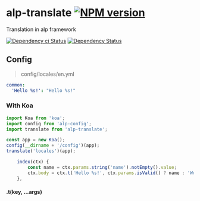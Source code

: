 # alp-translate [![NPM version][npm-image]][npm-url]

Translation in alp framework

[![Dependency ci Status][dependencyci-image]][dependencyci-url]
[![Dependency Status][daviddm-image]][daviddm-url]

## Config

> config/locales/en.yml

```yaml
common:
  'Hello %s!': "Hello %s!"

```

### With Koa

```js
import Koa from 'koa';
import config from 'alp-config';
import translate from 'alp-translate';

const app = new Koa();
config(__dirname + '/config')(app);
translate('locales')(app);
```

```js
    index(ctx) {
        const name = ctx.params.string('name').notEmpty().value;
        ctx.body = ctx.t('Hello %s!', ctx.params.isValid() ? name : 'World');
    },
```

#### .t(key, ...args)

[npm-image]: https://img.shields.io/npm/v/alp-translate.svg?style=flat-square
[npm-url]: https://npmjs.org/package/alp-translate
[daviddm-image]: https://david-dm.org/alpjs/alp-translate.svg?style=flat-square
[daviddm-url]: https://david-dm.org/alpjs/alp-translate
[dependencyci-image]: https://dependencyci.com/github/alpjs/alp-translate/badge?style=flat-square
[dependencyci-url]: https://dependencyci.com/github/alpjs/alp-translate
